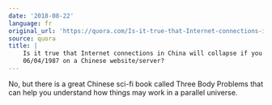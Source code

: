 ```yaml
---
date: '2018-08-22'
language: fr
original_url: 'https://quora.com/Is-it-true-that-Internet-connections-in-China-will-collapse-if-you-paste-06-04-1987-on-a-Chinese-website-server/answer/Clément-Renaud'
source: quora
title: |
    Is it true that Internet connections in China will collapse if you paste
    06/04/1987 on a Chinese website/server?
---
```


No, but there is a great Chinese sci-fi book called Three Body Problems
that can help you understand how things may work in a parallel universe.
